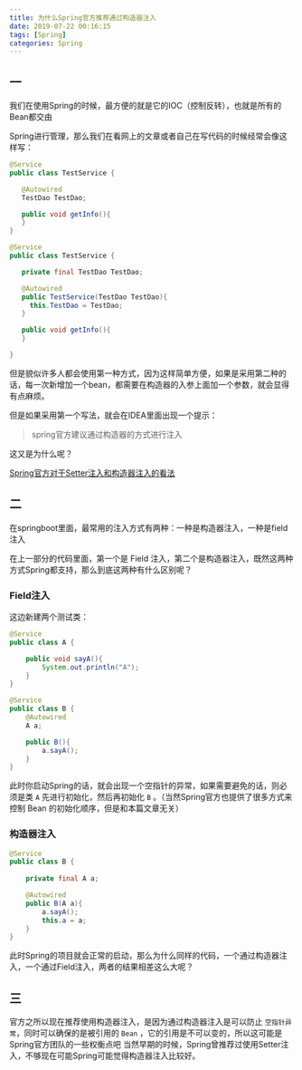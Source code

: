 ```yaml
---
title: 为什么Spring官方推荐通过构造器注入
date: 2019-07-22 00:16:15
tags: [Spring]
categories: Spring
---
```

## 一

我们在使用Spring的时候，最方便的就是它的IOC（控制反转），也就是所有的Bean都交由

Spring进行管理，那么我们在看网上的文章或者自己在写代码的时候经常会像这样写：

```java
@Service
public class TestService {

   @Autowired
   TestDao TestDao;

   public void getInfo(){
   }
}

@Service
public class TestService {

   private final TestDao TestDao;

   @Autowired
   public TestService(TestDao TestDao){
     this.TestDao = TestDao;
   }

   public void getInfo(){
   }

}
```

但是貌似许多人都会使用第一种方式，因为这样简单方便，如果是采用第二种的话，每一次新增加一个bean，都需要在构造器的入参上面加一个参数，就会显得有点麻烦。

但是如果采用第一个写法，就会在IDEA里面出现一个提示：

>  spring官方建议通过构造器的方式进行注入

这又是为什么呢？

[Spring官方对于Setter注入和构造器注入的看法](https://spring.io/blog/2007/07/11/setter-injection-versus-constructor-injection-and-the-use-of-required/)



## 二

在springboot里面，最常用的注入方式有两种：一种是构造器注入，一种是field注入

在上一部分的代码里面，第一个是 Field 注入，第二个是构造器注入，既然这两种方式Spring都支持，那么到底这两种有什么区别呢？

### Field注入

这边新建两个测试类：

```java
@Service
public class A {

    public void sayA(){
        System.out.println("A");
    }
}

@Service
public class B {
    @Autowired
    A a;

    public B(){
        a.sayA();
    }
}
```

此时你启动Spring的话，就会出现一个空指针的异常，如果需要避免的话，则必须是类 `A` 先进行初始化，然后再初始化 `B` 。（当然Spring官方也提供了很多方式来控制 Bean 的初始化顺序，但是和本篇文章无关）



### 构造器注入

```java
@Service
public class B {
   
    private final A a;

    @Autowired
    public B(A a){
        a.sayA();
        this.a = a;
    }
}
```

此时Spring的项目就会正常的启动，那么为什么同样的代码，一个通过构造器注入，一个通过Field注入，两者的结果相差这么大呢？

## 三

官方之所以现在推荐使用构造器注入，是因为通过构造器注入是可以防止 `空指针异常`，同时可以确保的是被引用的 `Bean` ，它的引用是不可以变的，所以这可能是Spring官方团队的一些权衡点吧
当然早期的时候，Spring曾推荐过使用Setter注入，不够现在可能Spring可能觉得构造器注入比较好。